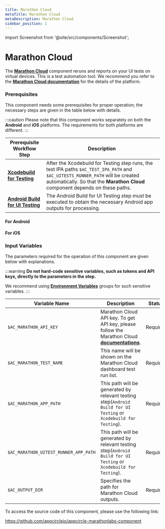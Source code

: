 ```yaml
---
title: Marathon Cloud 
metaTitle: Marathon Cloud
metaDescription: Marathon Cloud
sidebar_position: 1
---
```


import Screenshot from '@site/src/components/Screenshot';

# Marathon Cloud

The [**Marathon Cloud**](https://marathonlabs.io/#features) component reruns and reports on your UI tests on virtual devices. This is a test automation tool. We recommend you refer to the [**Marathon Cloud documentation**](https://docs.marathonlabs.io/intro/overview) for the details of the platform.


### Prerequisites

This component needs some prerequisites for proper operation; the necessary steps are given in the table below with details.

:::caution
Please note that this component works separately on both the **Android** and **iOS** platforms. The requirements for both platforms are different.
:::

| Prerequisite Workflow Step                      | Description                                     |
|-------------------------------------------------|-------------------------------------------------|
| [**Xcodebuild for Testing**](https://docs.appcircle.io/workflows/ios-specific-workflow-steps/xcodebuild-for-testing) | After the Xcodebuild for Testing step runs, the test IPA paths `$AC_TEST_IPA_PATH` and `$AC_UITESTS_RUNNER_PATH` will be created automatically. So that the **Marathon Cloud** component depends on these paths. |
| [**Android Build for UI Testing**](https://docs.appcircle.io/workflows/android-specific-workflow-steps/android-build-for-ui-testing) | The Android Build for UI Testing step must be executed to obtain the necessary Android app outputs for processing. |

#### For Android

<Screenshot url='https://cdn.appcircle.io/docs/assets/BE2990-marathonOrderAnd.png' />

#### For iOS

<Screenshot url='https://cdn.appcircle.io/docs/assets/BE2990-marathonOrder.png' />


### Input Variables

The parameters required for the operation of this component are given below with explanations. 

<Screenshot url='https://cdn.appcircle.io/docs/assets/BE2990-marathonInput.png' />

:::warning
**Do not hard-code sensitive variables, such as tokens and API keys, directly to the parameters in the step.**

We recommend using [**Environment Variables**](https://docs.appcircle.io/environment-variables/) groups for such sensitive variables.
:::

| Variable Name                            | Description                         | Status           |
|-------------------------------|------------------------------------------------|------------------|
| `$AC_MARATHON_API_KEY`        | Marathon Cloud API key. To get API key, please follow the Marathon Cloud [**documentations**](https://docs.marathonlabs.io/?_gl=1*fsz3tj*_ga*MTYyMzE3NDMwOC4xNzA2Njk3MzA5*_ga_7RE7PPY2QW*MTcxMTAwMzEyNC4yNS4xLjE3MTEwMDU5ODYuMjQuMC4w*_gcl_au*MjA1NTI4NzUyNC4xNzA2Njk3MzUw#api-key). | Required |
| `$AC_MARATHON_TEST_NAME`      | This name will be shown on the Marathon Cloud dashboard test run list. | Required |
| `$AC_MARATHON_APP_PATH`       | This path will be generated by relevant testing step(`Android Build for UI Testing` or `Xcodebuild for Testing`). | Required |
| `$AC_MARATHON_UITEST_RUNNER_APP_PATH` | This path will be generated by relevant testing step(`Android Build for UI Testing` or `Xcodebuild for Testing`). | Required |
| `$AC_OUTPUT_DIR`              | Specifies the path for Marathon Cloud outputs. | Required |

To access the source code of this component, please use the following link:

https://github.com/appcircleio/appcircle-marathonlabs-component
